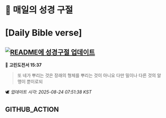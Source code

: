 # 🙏 매일의 성경 구절
# [Daily Bible verse]
## [![README에 성경구절 업데이트](https://github.com/DONGSUKA/first_test/actions/workflows/update-readme-bible.yml/badge.svg)](https://github.com/DONGSUKA/first_test/actions/workflows/update-readme-bible.yml)
<!-- START_BIBLE_VERSE -->
📖 **고린도전서 15:37**
> 또 네가 뿌리는 것은 장래의 형체를 뿌리는 것이 아니요 다만 밀이나 다른 것의 알맹이 뿐이로되

🕊️ _업데이트 시각: 2025-08-24 07:51:38 KST_
  <!-- END_BIBLE_VERSE -->
## GITHUB_ACTION
